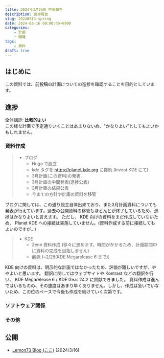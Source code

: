 ```yaml
---
title: 2024年3月計画 中間報告
description: 進捗報告
slug: 20240316-spring
date: 2024-03-16 00:00:00+0900
categories:
    - 計画
    - 開発
tags:
    - 資料
draft: true
---
```


## はじめに
この資料では、前投稿の計画についての進捗を確認することを目的としています。

## 進捗
全体講評: **比較的よい**<br />
この様な計画で予定通りいくことはあまりないめ、"かなりよい"としてもよいかもしれません。

### 資料作成
> - ブログ
>   - Hugo で設立
>   - kde タグを https://planet.kde.org に接続 (Invent KDE にて)
>   - 3月計画(この資料)の発表
>   - 3月計画の中間発表(進捗公表)
>   - 3月計画の結果公表
>   - 今までの方針や計画の資料を移管

ブログに関しては、この通り設立自体出来ており、また3月計画資料についても発表が行えています。過去の公開資料の移管もほとんどが終了しているため、進捗はかなりよいと言えます。
ただし、 KDE 向けの資料をまだ作成していないため、 Planet KDE への接続は実施していません。(資料作成する前に接続してもよいのですが…)

> - KDE
>   - Zenn 資料作成 (徐々に進めます。時間がかかるため、計画期間中に資料の完成を目指しません)
>   - 翻訳 (~2/28(KDE Megarelease 6 まで))

KDE 向けの資料は、明示的な計画ではなかったため、評価が難しいですが、ややよいと思います。
翻訳に関してはウェブサイトや Kontrast などの翻訳を行い、 KDE Megarelease 6 / KDE Gear 24.2 に貢献できました。
資料作成は進んではいるものの、その速度はあまり早くありません。しかし、作成は急いでいないため、この位のペースで今後も作成を続けていく次第です。

### ソフトウェア関係
<!-- 追記 -->

### その他
<!-- 追記 -->

## 公開
- [Lemon73 Blog (ここ)](./) (2024/3/16)

